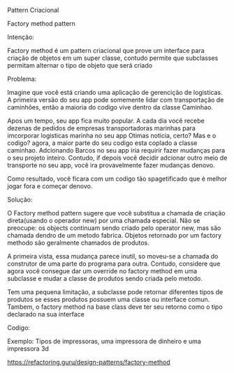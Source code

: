 Pattern Criacional

Factory method pattern

Intenção:

Factory method é um pattern criacional que prove um interface para criação de objetos em um super classe, contudo permite que subclasses permitam alternar
o tipo de objeto que será criado


Problema:

Imagine que você está criando uma aplicação de gerencição de logisticas. A primeira versão do seu app pode somemente lidar com transportação de caminhões, então a maioria
do codigo vive dentro da classe Caminhao.

Apos um tempo, seu app fica muito popular. A cada dia você recebe dezenas de pedidos de empresas transportadoras marinhas para imcorporar logisticas marinha no seu app
Otimas noticia, certo? Mas e o codigo? agora, a maior parte do seu codigo esta coplado a classe caminhao. Adcionando Barcos no seu app iria requirir fazer mudanças para o
seu projeto inteiro. Contudo, if depois você decidir adcionar outro meio de transporte no seu app, você ira provavelmente fazer mudanças denovo.

Como resultado, você ficara com um codigo tão spagetificado que é melhor jogar fora e começar denovo.

Solução:

O Factory method pattern sugere que você substitua a chamada de criação direta(usando o operador new) por uma chamada especial. Não se preocupe: os objects continuam sendo
criado pelo operator new, mas são chamada dendro de um metodo fabrica. Objetos retornado por um factory methodo são geralmente chamados de produtos.

A primeira vista, essa mudança parece inutil, so moveu-se a chamada do construtor de uma parte do programa para outra. Contudo, considere que agora você consegue dar um override 
no factory method em uma subclasse e mudar a classe de produtos sendo criada pelo metodo.

Tem uma pequena limitação, a subclasse pode retornar diferentes tipos de produtos se esses produtos possuem uma classe ou interface comun. Tambem, o factory method na base class
deve ter seu retorno como o tipo declarado na sua interface



Codigo:

Exemplo: Tipos de impressoras, uma impressora de dinheiro e uma impressora 3d
















https://refactoring.guru/design-patterns/factory-method